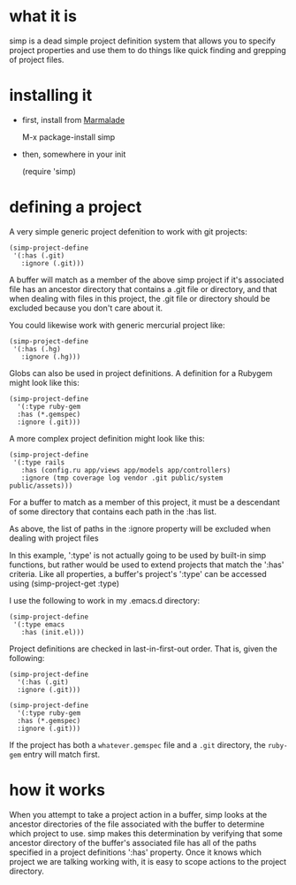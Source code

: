 # what it is

simp is a dead simple project definition system that allows you to specify
project properties and use them to do things like quick finding and grepping of
project files.

# installing it

- first, install from [Marmalade](http://marmalade-repo.org/)

    M-x package-install simp

- then, somewhere in your init

    (require 'simp)

# defining a project
A very simple generic project defenition to work with git projects:

    (simp-project-define
     '(:has (.git)
       :ignore (.git)))

A buffer will match as a member of the above simp project if it's associated
file has an ancestor directory that contains a .git file or directory, and that
when dealing with files in this project, the .git file or directory should be
excluded because you don't care about it.

You could likewise work with generic mercurial project like:

    (simp-project-define
     '(:has (.hg)
       :ignore (.hg)))

Globs can also be used in project definitions. A definition for a Rubygem might
look like this:

    (simp-project-define
      '(:type ruby-gem
      :has (*.gemspec)
      :ignore (.git)))

A more complex project definition might look like this:

    (simp-project-define
     '(:type rails
       :has (config.ru app/views app/models app/controllers)
       :ignore (tmp coverage log vendor .git public/system public/assets)))

For a buffer to match as a member of this project, it must be a descendant of
some directory that contains each path in the :has list.

As above, the list of paths in the :ignore property will be excluded when
dealing with project files

In this example, ':type' is not actually going to be used by built-in simp
functions, but rather would be used to extend projects that match the ':has'
criteria.  Like all properties, a buffer's project's ':type' can be accessed
using (simp-project-get :type)

I use the following to work in my .emacs.d directory:

    (simp-project-define
     '(:type emacs
       :has (init.el)))

Project definitions are checked in last-in-first-out order. That is, given the
following:

    (simp-project-define
      '(:has (.git)
      :ignore (.git)))

    (simp-project-define
      '(:type ruby-gem
      :has (*.gemspec)
      :ignore (.git)))

If the project has both a `whatever.gemspec` file and a `.git` directory, the
`ruby-gem` entry will match first.

# how it works

When you attempt to take a project action in a buffer, simp looks at
the ancestor directories of the file associated with the buffer to
determine which project to use.  simp makes this determination by
verifying that some ancestor directory of the buffer's associated file
has all of the paths specified in a project definitions ':has'
property.  Once it knows which project we are talking working with, it
is easy to scope actions to the project directory.
